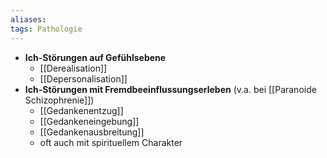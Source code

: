 ```yaml
---
aliases: 
tags: Pathologie
---
```

- **Ich-Störungen auf Gefühlsebene**
	- [[Derealisation]]
	- [[Depersonalisation]]
- **Ich-Störungen mit Fremdbeeinflussungserleben** (v.a. bei [[Paranoide Schizophrenie]])
	- [[Gedankenentzug]]
	- [[Gedankeneingebung]]
	- [[Gedankenausbreitung]]
	- oft auch mit spirituellem Charakter